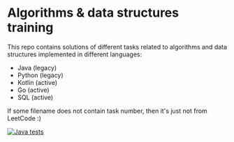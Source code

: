 # Algorithms & data structures training

This repo contains solutions of different tasks related to algorithms and data structures
implemented in different languages:

- Java (legacy)
- Python (legacy)
- Kotlin (active)
- Go (active)
- SQL (active)

If some filename does not contain task number, then it's just not from LeetCode :)

[![Java tests](https://github.com/hu553in/algorithms-and-data-structures-training/actions/workflows/java-tests.yml/badge.svg)](https://github.com/hu553in/algorithms-and-data-structures-training/actions/workflows/java-tests.yml)
